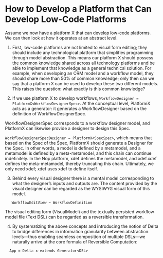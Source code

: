 # How to Develop a Platform that Can Develop Low-Code Platforms

Assume we now have a platform X that can develop low-code platforms. We can then look at how it operates at an abstract level.

1. First, low-code platforms are not limited to visual form editing; they should include any technological platform that simplifies programming through model abstraction. This means our platform X should possess the common knowledge shared across all technology platforms and be able to implement that knowledge as a general technical solution. For example, when developing an ORM model and a workflow model, they should share more than 50% of common knowledge; only then can we say that a platform X can be used to develop these two different models. This raises the question: what exactly is this common knowledge?

2. If we use platform X to develop workflows, `WorkflowDesigner = PlatformX<WorkflowDesignerSpec>`. At the conceptual level, PlatformX acts as a generator: it generates a WorkflowDesigner based on the definition of WorkflowDesignerSpec.

WorkflowDesignerSpec corresponds to a workflow designer model, and PlatformX can likewise provide a designer to design this Spec.

`WorkflowDesignerSpecDesigner = PlatformX<SpecSpec>`, which means that based on the Spec of the Spec, PlatformX should generate a Designer for the Spec. In other words, a model is defined by a metamodel, and a metamodel is defined by a meta-metamodel, and this chain can continue indefinitely. In the Nop platform, xdef defines the metamodel, and xdef.xdef defines the meta-metamodel, thereby truncating this chain. Ultimately, we only need xdef; xdef uses xdef to define itself.

3. Behind every visual designer there is a mental model corresponding to what the designer’s inputs and outputs are. The content provided by the visual designer can be regarded as the WYSIWYG visual form of this model.

```
   WorkflowEditView ~ WorkflowDefinition
```

The visual editing form (VisualModel) and the textually persisted workflow model file (Text DSL) can be regarded as a reversible transformation.

4. By systematizing the above concepts and introducing the notion of Delta to bridge differences in information granularity between abstraction levels—thus enabling seamless composition of multiple DSLs—we naturally arrive at the core formula of Reversible Computation:

```
  App = Delta x-extends Generator<DSL>
```
<!-- SOURCE_MD5:4ae399b7d41371f7ebe815a69c55de3c-->
